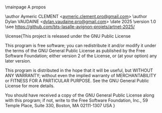 \mainpage A propos

\author Aymeric CLEMENT <<aymeric.clement.pro@gmail.com>>
\author Dylan VAUDAINE <<dylan.vaudaine.pro@gmail.com>>
\date 2025
\version 1.0
\see https://github.com/bts-lasalle-avignon-projets/artnet-2025/


\license{This project is released under the GNU Public License

This program is free software; you can redistribute it and/or modify
it under the terms of the GNU General Public License as published by
the Free Software Foundation; either version 2 of the License, or
(at your option) any later version.

This program is distributed in the hope that it will be useful,
but WITHOUT ANY WARRANTY; without even the implied warranty of
MERCHANTABILITY or FITNESS FOR A PARTICULAR PURPOSE. See the
GNU General Public License for more details.

You should have received a copy of the GNU General Public License
along with this program; if not, write to the Free Software
Foundation, Inc., 59 Temple Place, Suite 330, Boston, MA 02111-1307 USA
}
